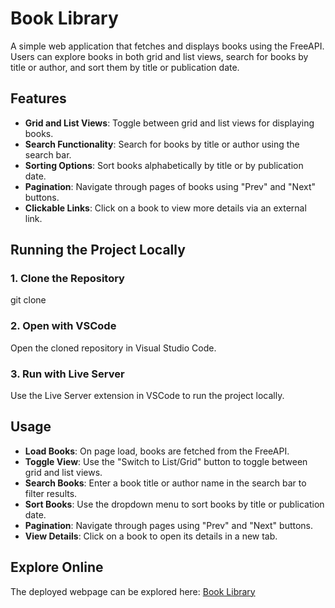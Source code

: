 # Book Library

A simple web application that fetches and displays books using the FreeAPI. Users can explore books in both grid and list views, search for books by title or author, and sort them by title or publication date.

## Features

- **Grid and List Views**: Toggle between grid and list views for displaying books.
- **Search Functionality**: Search for books by title or author using the search bar.
- **Sorting Options**: Sort books alphabetically by title or by publication date.
- **Pagination**: Navigate through pages of books using "Prev" and "Next" buttons.
- **Clickable Links**: Click on a book to view more details via an external link.

## Running the Project Locally

### 1. Clone the Repository
git clone <repository-url>

### 2. Open with VSCode
Open the cloned repository in Visual Studio Code.

### 3. Run with Live Server
Use the Live Server extension in VSCode to run the project locally.

## Usage

- **Load Books**: On page load, books are fetched from the FreeAPI.
- **Toggle View**: Use the "Switch to List/Grid" button to toggle between grid and list views.
- **Search Books**: Enter a book title or author name in the search bar to filter results.
- **Sort Books**: Use the dropdown menu to sort books by title or publication date.
- **Pagination**: Navigate through pages using "Prev" and "Next" buttons.
- **View Details**: Click on a book to open its details in a new tab.

## Explore Online

The deployed webpage can be explored here: [Book Library](https://book-library.example.com)
